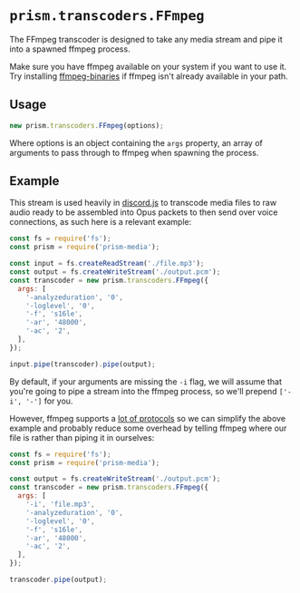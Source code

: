 # `prism.transcoders.FFmpeg`

The FFmpeg transcoder is designed to take any media stream and pipe it into a spawned ffmpeg process.

Make sure you have ffmpeg available on your system if you want to use it. Try installing [ffmpeg-binaries](https://www.npmjs.com/package/ffmpeg-binaries) if ffmpeg isn't already available in your path.

## Usage
```js
new prism.transcoders.FFmpeg(options);
```

Where options is an object containing the `args` property, an array of arguments to pass through to ffmpeg when spawning the process.

## Example
This stream is used heavily in [discord.js](https://discord.js.org/) to transcode media files to raw audio ready to be assembled into Opus packets to then send over voice connections, as such here is a relevant example:

```js
const fs = require('fs');
const prism = require('prism-media');

const input = fs.createReadStream('./file.mp3');
const output = fs.createWriteStream('./output.pcm');
const transcoder = new prism.transcoders.FFmpeg({
  args: [
    '-analyzeduration', '0',
    '-loglevel', '0',
    '-f', 's16le',
    '-ar', '48000',
    '-ac', '2',
  ],
});

input.pipe(transcoder).pipe(output);
```

By default, if your arguments are missing the `-i` flag, we will assume that you're going to pipe a stream into the ffmpeg process, so we'll prepend `['-i', '-']` for you.

However, ffmpeg supports a [lot of protocols](https://ffmpeg.org/ffmpeg-protocols.html) so we can simplify the above example and probably reduce some overhead by telling ffmpeg where our file is rather than piping it in ourselves:

```js
const fs = require('fs');
const prism = require('prism-media');

const output = fs.createWriteStream('./output.pcm');
const transcoder = new prism.transcoders.FFmpeg({
  args: [
    '-i', 'file.mp3',
    '-analyzeduration', '0',
    '-loglevel', '0',
    '-f', 's16le',
    '-ar', '48000',
    '-ac', '2',
  ],
});

transcoder.pipe(output);
```